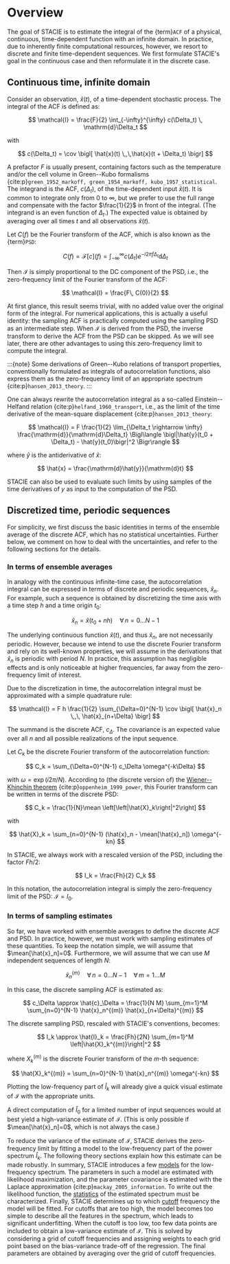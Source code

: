 # Overview

The goal of STACIE is to estimate the integral of the {term}`ACF`
of a physical, continuous, time-dependent function with an infinite domain.
In practice, due to inherently finite computational resources, however,
we resort to discrete and finite time-dependent sequences.
We first formulate STACIE's goal in the continuous case
and then reformulate it in the discrete case.

## Continuous time, infinite domain

Consider an observation, $\hat{x}(t)$, of a time-dependent stochastic process.
The integral of the ACF is defined as:

$$
\mathcal{I} =
    \frac{F}{2} \int_{-\infty}^{\infty}
    c(\Delta_t) \, \mathrm{d}\Delta_t
$$

with

$$
  c(\Delta_t) = \cov \bigl[ \hat{x}(t) \,,\,\hat{x}(t + \Delta_t) \bigr]
$$

A prefactor $F$ is usually present, containing factors
such as the temperature and/or the cell volume in Green--Kubo formalisms
{cite:p}`green_1952_markoff, green_1954_markoff, kubo_1957_statistical`.
The integrand is the ACF, $c(\Delta_t)$, of the time-dependent input $\hat{x}(t)$.
It is common to integrate only from $0$ to $\infty$,
but we prefer to use the full range and compensate with the factor $\frac{1}{2}$ in front of the integral.
(The integrand is an even function of $\Delta_t$.)
The expected value is obtained by averaging over all times $t$
and all observations $\hat{x}(t)$.

Let $C(f)$ be the Fourier transform of the ACF,
which is also known as the {term}`PSD`:

$$
C(f)=\mathcal{F}[c](f)=\int_{-\infty}^\infty c(\Delta_t) e^{-i2\pi f \Delta_t} \mathrm{d} \Delta_t
$$

Then $\mathcal{I}$ is simply proportional to the DC component of the PSD,
i.e., the zero-frequency limit of the Fourier transform of the ACF:

$$
\mathcal{I} = \frac{F\, C(0)}{2}
$$

At first glance, this result seems trivial,
with no added value over the original form of the integral.
For numerical applications, this is actually a useful identity:
the sampling ACF is practically computed using the sampling PSD as an intermediate step.
When $\mathcal{I}$ is derived from the PSD,
the inverse transform to derive the ACF from the PSD can be skipped.
As we will see later, there are other advantages to using this zero-frequency limit to compute the integral.

:::{note}
Some derivations of Green--Kubo relations of transport properties,
conventionally formulated as integrals of autocorrelation functions,
also express them as the zero-frequency limit of an appropriate spectrum
{cite:p}`hansen_2013_theory`.
:::

One can always rewrite the autocorrelation integral
as a so-called Einstein--Helfand relation {cite:p}`helfand_1960_transport`, i.e.,
as the limit of the time derivative of the mean-square displacement {cite:p}`hansen_2013_theory`:

$$
    \mathcal{I} =
        F \frac{1}{2} \lim_{\Delta_t \rightarrow \infty} \frac{\mathrm{d}}{\mathrm{d}\Delta_t}
        \Bigl\langle
            \bigl|\hat{y}(t_0 + \Delta_t) - \hat{y}(t_0)\bigr|^2
        \Bigr\rangle
$$

where $\hat{y}$ is the antiderivative of $\hat{x}$:

$$
    \hat{x} = \frac{\mathrm{d}\hat{y}}{\mathrm{d}t}
$$

STACIE can also be used to evaluate such limits
by using samples of the time derivatives of $y$
as input to the computation of the PSD.

## Discretized time, periodic sequences

For simplicity, we first discuss the basic identities
in terms of the ensemble average of the discrete ACF,
which has no statistical uncertainties.
Further below, we comment on how to deal with the uncertainties,
and refer to the following sections for the details.

### In terms of ensemble averages

In analogy with the continuous infinite-time case,
the autocorrelation integral can be expressed in terms of discrete and periodic sequences, $\hat{x}_n$.
For example, such a sequence is obtained by discretizing the time axis
with a time step $h$ and a time origin $t_0$:

$$
\hat{x}_n = \hat{x}(t_0 + nh) \quad \forall\, n=0 \ldots N-1
$$

The underlying continuous function $\hat{x}(t)$, and thus $\hat{x}_n$, are not necessarily periodic.
However, because we intend to use the discrete Fourier transform and rely on its well-known properties,
we will assume in the derivations that $\hat{x}_n$ is periodic with period $N$.
In practice, this assumption has negligible effects and is only noticeable at higher frequencies,
far away from the zero-frequency limit of interest.

Due to the discretization in time,
the autocorrelation integral must be approximated with a simple quadrature rule:

$$
\mathcal{I} = F h \frac{1}{2} \sum_{\Delta=0}^{N-1} \cov \bigl[ \hat{x}_n \,,\, \hat{x}_{n+\Delta} \bigr]
$$

The summand is the discrete ACF, $c_\Delta$.
The covariance is an expected value over all $n$ and all possible realizations of the input sequence.

Let $C_k$ be the discrete Fourier transform of the autocorrelation function:

$$
C_k = \sum_{\Delta=0}^{N-1} c_\Delta \omega^{-k\Delta}
$$

with $\omega = \exp(i 2\pi/N)$.
According to (the discrete version of) the [Wiener--Khinchin theorem](statistics.md) {cite:p}`oppenheim_1999_power`,
this Fourier transform can be written in terms of the discrete PSD:

$$
C_k = \frac{1}{N}\mean \left[\left|\hat{X}_k\right|^2\right]
$$

with

$$
\hat{X}_k = \sum_{n=0}^{N-1} (\hat{x}_n - \mean[\hat{x}_n]) \omega^{-kn}
$$

In STACIE, we always work with a rescaled version of the PSD,
including the factor $Fh / 2$:

$$
  I_k = \frac{Fh}{2} C_k
$$

In this notation, the autocorrelation integral is simply
the zero-frequency limit of the PSD: $\mathcal{I} = I_0$.

### In terms of sampling estimates

So far, we have worked with ensemble averages to define the discrete ACF and PSD.
In practice, however, we must work with sampling estimates of these quantities.
To keep the notation simple, we will assume that $\mean[\hat{x}_n]=0$.
Furthermore, we will assume that we can use $M$ independent sequences of length $N$:

$$
    \hat{x}_n^{(m)} \quad \forall\, n=0 \ldots N-1 \quad \forall\, m=1 \ldots M
$$

In this case, the discrete sampling ACF is estimated as:

$$
  c_\Delta \approx \hat{c}_\Delta
    = \frac{1}{N M} \sum_{m=1}^M \sum_{n=0}^{N-1}
      \hat{x}_n^{(m)} \hat{x}_{n+\Delta}^{(m)}
$$

The discrete sampling PSD, rescaled with STACIE's conventions, becomes:

$$
  I_k \approx \hat{I}_k
    = \frac{Fh}{2N} \sum_{m=1}^M
      \left|\hat{X}_k^{(m)}\right|^2
$$

where $X_k^{(m)}$ is the discrete Fourier transform of the $m$-th sequence:

$$
  \hat{X}_k^{(m)} = \sum_{n=0}^{N-1} \hat{x}_n^{(m)} \omega^{-kn}
$$

Plotting the low-frequency part of $\hat{I}_k$
will already give a quick visual estimate of $\mathcal{I}$ with the appropriate units.

A direct computation of $\hat{I}_0$ for a limited number of input sequences
would at best yield a high-variance estimate of $\mathcal{I}$.
(This is only possible if $\mean[\hat{x}_n]=0$, which is not always the case.)

To reduce the variance of the estimate of $\mathcal{I}$, STACIE derives the zero-frequency limit
by fitting a model to the low-frequency part of the power spectrum $\hat{I}_k$.
The following theory sections explain how this estimate can be made robustly.
In summary, STACIE introduces a few [models](model.md) for the low-frequency spectrum.
The parameters in such a model are estimated with likelihood maximization,
and the parameter covariance is estimated with the Laplace approximation {cite:p}`mackay_2005_information`.
To write out the likelihood function,
the [statistics](statistics.md) of the estimated spectrum must be characterized.
Finally, STACIE determines up to which [cutoff](cutoff.md) frequency the model will be fitted.
For cutoffs that are too high,
the model becomes too simple to describe all the features in the spectrum,
which leads to significant underfitting.
When the cutoff is too low,
too few data points are included to obtain a low-variance estimate of $\mathcal{I}$.
This is solved by considering a grid of cutoff frequencies
and assigning weights to each grid point based on the bias-variance trade-off of the regression.
The final parameters are obtained by averaging over the grid of cutoff frequencies.

